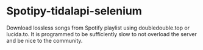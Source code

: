 # Spotipy-tidalapi-selenium
Download lossless songs from Spotify playlist using doubledouble.top or lucida.to. It is programmed to be sufficiently slow to not overload the server and be nice to the community.
